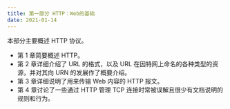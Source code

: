 ```yaml
---
title: 第一部分 HTTP：Web的基础
date: 2021-01-14
---
```


本部分主要概述 HTTP 协议。

- 第 1 章简要概述 HTTP。
- 第 2 章详细介绍了 URL 的格式，以及 URL 在因特网上命名的各种类型的资源，并对其向 URN 的发展作了概要介绍。
- 第 3 章详细说明了用来传输 Web 内容的 HTTP 报文。
- 第 4 章讨论了一些通过 HTTP 管理 TCP 连接时常被误解且很少有文档说明的规则和行为。